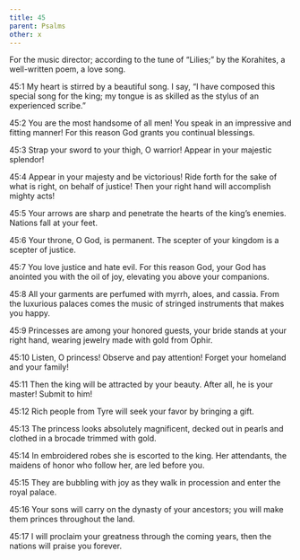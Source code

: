 ```yaml
---
title: 45
parent: Psalms
other: x
---
```



For the music director; according to the tune of “Lilies;” by the Korahites, a well-written poem, a love song.


<a name="45:1">45:1</a> My heart is stirred by a beautiful song.
I say, “I have composed this special song for the king;
my tongue is as skilled as the stylus of an experienced scribe.”

<a name="45:2">45:2</a> You are the most handsome of all men!
You speak in an impressive and fitting manner!
For this reason God grants you continual blessings.

<a name="45:3">45:3</a> Strap your sword to your thigh, O warrior!
Appear in your majestic splendor!

<a name="45:4">45:4</a> Appear in your majesty and be victorious!
Ride forth for the sake of what is right,
on behalf of justice!
Then your right hand will accomplish mighty acts!

<a name="45:5">45:5</a> Your arrows are sharp
and penetrate the hearts of the king’s enemies.
Nations fall at your feet.

<a name="45:6">45:6</a> Your throne, O God, is permanent.
The scepter of your kingdom is a scepter of justice.

<a name="45:7">45:7</a> You love justice and hate evil.
For this reason God, your God has anointed you
with the oil of joy, elevating you above your companions.

<a name="45:8">45:8</a> All your garments are perfumed with myrrh, aloes, and cassia.
From the luxurious palaces comes the music of stringed instruments that makes you happy.

<a name="45:9">45:9</a> Princesses are among your honored guests,
your bride stands at your right hand, wearing jewelry made with gold from Ophir.

<a name="45:10">45:10</a> Listen, O princess!
Observe and pay attention!
Forget your homeland and your family!

<a name="45:11">45:11</a> Then the king will be attracted by your beauty.
After all, he is your master! Submit to him!

<a name="45:12">45:12</a> Rich people from Tyre
will seek your favor by bringing a gift.

<a name="45:13">45:13</a> The princess looks absolutely magnificent,
decked out in pearls and clothed in a brocade trimmed with gold.

<a name="45:14">45:14</a> In embroidered robes she is escorted to the king.
Her attendants, the maidens of honor who follow her,
are led before you.

<a name="45:15">45:15</a> They are bubbling with joy as they walk in procession
and enter the royal palace.

<a name="45:16">45:16</a> Your sons will carry on the dynasty of your ancestors;
you will make them princes throughout the land.

<a name="45:17">45:17</a> I will proclaim your greatness through the coming years,
then the nations will praise you forever.